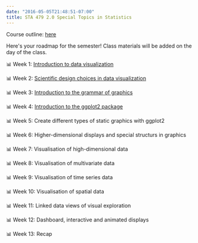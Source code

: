 ```yaml
---
date: "2016-05-05T21:48:51-07:00"
title: STA 479 2.0 Special Topics in Statistics
---
```


Course outline: [here](/slides/2020dataviz.pdf)

Here's your roadmap for the semester! Class materials will be added on the day of the class.

 📊 Week 1: [Introduction to data visualization](/slides/lesson1viz.html) 

📊 Week 2: [Scientific design choices in data visualization](/slides/lesson2viz.html)

📊 Week 3: [Introduction to the grammar of graphics](/slides/lesson3viz.html)


📊 Week 4: [Introduction to the ggplot2 package](/slides/lecture4dataviz.html)

📊 Week 5: Create different types of static graphics with ggplot2

📊 Week 6: Higher-dimensional displays and special structurs in graphics

📊 Week 7: Visualisation of high-dimensional data

📊 Week 8: Visualisation of multivariate data

📊 Week 9: Visualisation of time series data

📊 Week 10: Visualisation of spatial data

📊 Week 11: Linked data views of visual exploration

📊 Week 12: Dashboard, interactive and animated displays

📊 Week 13: Recap